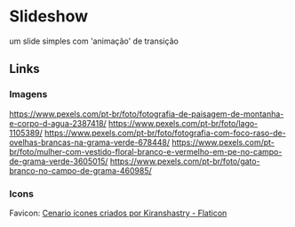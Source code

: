 # Slideshow
 um slide simples com 'animação' de transição

## Links
### Imagens
 https://www.pexels.com/pt-br/foto/fotografia-de-paisagem-de-montanha-e-corpo-d-agua-2387418/
 https://www.pexels.com/pt-br/foto/lago-1105389/
 https://www.pexels.com/pt-br/foto/fotografia-com-foco-raso-de-ovelhas-brancas-na-grama-verde-678448/
 https://www.pexels.com/pt-br/foto/mulher-com-vestido-floral-branco-e-vermelho-em-pe-no-campo-de-grama-verde-3605015/
 https://www.pexels.com/pt-br/foto/gato-branco-no-campo-de-grama-460985/

### Icons
 Favicon: <a href="https://www.flaticon.com/br/icones-gratis/cenario" title="cenario ícones">Cenario ícones criados por Kiranshastry - Flaticon</a>